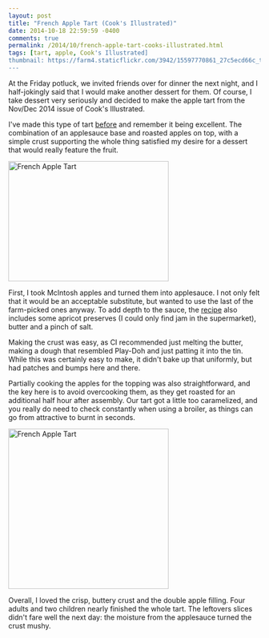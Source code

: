 ```yaml
---
layout: post
title: "French Apple Tart (Cook's Illustrated)"
date: 2014-10-18 22:59:59 -0400
comments: true
permalink: /2014/10/french-apple-tart-cooks-illustrated.html
tags: [tart, apple, Cook's Illustrated]
thumbnail: https://farm4.staticflickr.com/3942/15597770861_27c5ecd66c_t.jpg
---
```


At the Friday potluck, we invited friends over for dinner the next
night, and I half-jokingly said that I would make another dessert
for them. Of course, I take dessert very seriously and decided to
make the apple tart from the Nov/Dec 2014 issue of Cook's Illustrated.

I've made this type of tart
[before](/2007/10/french-apple-tart.html) and remember it being
excellent. The combination of an applesauce base and roasted apples on
top, with a simple crust supporting the whole thing satisfied my desire
for a dessert that would really feature the fruit.

<a href="https://www.flickr.com/photos/gnuf/15414832620" title="French
Apple Tart by Eric Fung, on Flickr"><img
src="https://farm4.staticflickr.com/3938/15414832620_5f60c896e0_n.jpg"
width="320" height="240" alt="French Apple Tart"></a>

First, I took McIntosh apples and turned them into applesauce. I not
only felt that it would be an acceptable substitute, but wanted to use 
the last of the farm-picked ones anyway. To add depth to the sauce, the
[recipe](http://freshfromevaskitchen.blogspot.ca/2014/10/french-apple-tart.html) 
also includes some apricot preserves (I could only find jam in
the supermarket), butter and a pinch of salt.

Making the crust was easy, as CI recommended just melting the butter,
making a dough that resembled Play-Doh and just patting it into the tin.
While this was certainly easy to make, it didn't bake up that uniformly,
but had patches and bumps here and there.

Partially cooking the apples for the topping was also straightforward,
and the key here is to avoid overcooking them, as they get roasted for
an additional half hour after assembly. Our tart got a little too
caramelized, and you really do need to check constantly when using
a broiler, as things can go from attractive to burnt in seconds.

<a href="https://www.flickr.com/photos/gnuf/15597770861" title="French
Apple Tart by Eric Fung, on Flickr"><img
src="https://farm4.staticflickr.com/3942/15597770861_27c5ecd66c_n.jpg"
width="320" height="320" alt="French Apple Tart"></a>

Overall, I loved the crisp, buttery crust and the double apple filling.
Four adults and two children nearly finished the whole tart. The leftovers
slices didn't fare well the next day: the moisture from the
applesauce turned the crust mushy.
